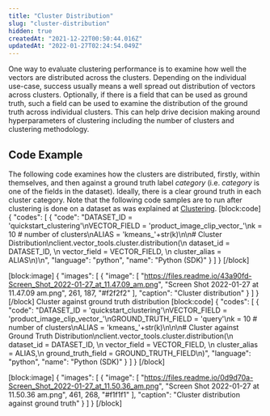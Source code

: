 ```yaml
---
title: "Cluster Distribution"
slug: "cluster-distribution"
hidden: true
createdAt: "2021-12-22T00:50:44.016Z"
updatedAt: "2022-01-27T02:24:54.049Z"
---
```

One way to evaluate clustering performance is to examine how well the vectors are distributed across the clusters. Depending on the individual use-case, success usually means a well spread out distribution of vectors across clusters. Optionally, if there is a field that can be used as ground truth, such a field can be used to examine the distribution of the ground truth across individual clusters. This can help drive decision making around hyperparameters of clustering including the number of clusters and clustering methodology.

## Code Example
The following code examines how the clusters are distributed, firstly, within themselves, and then against a ground truth label *category* (i.e. *category* is one of the fields in the dataset). Ideally, there is a clear ground truth in each cluster category. Note that the following code samples are to run after clustering is done on a dataset as was explained at [Clustering](https://docs.relevance.ai/docs/quickstart-k-means).
[block:code]
{
  "codes": [
    {
      "code": "DATASET_ID = 'quickstart_clustering'\nVECTOR_FIELD = 'product_image_clip_vector_'\nk = 10  # number of clusters\nALIAS = 'kmeans_'+str(k)\n\n# Cluster Distribution\nclient.vector_tools.cluster.distribution(\n  dataset_id = DATASET_ID, \n  vector_field = VECTOR_FIELD, \n  cluster_alias = ALIAS\n)\n",
      "language": "python",
      "name": "Python (SDK)"
    }
  ]
}
[/block]

[block:image]
{
  "images": [
    {
      "image": [
        "https://files.readme.io/43a90fd-Screen_Shot_2022-01-27_at_11.47.09_am.png",
        "Screen Shot 2022-01-27 at 11.47.09 am.png",
        261,
        187,
        "#f2f2f2"
      ],
      "caption": "Cluster distribution"
    }
  ]
}
[/block]
Cluster against ground truth distribution
[block:code]
{
  "codes": [
    {
      "code": "DATASET_ID = 'quickstart_clustering'\nVECTOR_FIELD = 'product_image_clip_vector_'\nGROUND_TRUTH_FIELD = 'query'\nk = 10 # number of clusters\nALIAS = 'kmeans_'+str(k)\n\n\n# Cluster against Ground Truth Distribution\nclient.vector_tools.cluster.distribution(\n  dataset_id = DATASET_ID, \n  vector_field = VECTOR_FIELD, \n  cluster_alias = ALIAS,\n  ground_truth_field = GROUND_TRUTH_FIELD\n)",
      "language": "python",
      "name": "Python (SDK)"
    }
  ]
}
[/block]

[block:image]
{
  "images": [
    {
      "image": [
        "https://files.readme.io/0d9d70a-Screen_Shot_2022-01-27_at_11.50.36_am.png",
        "Screen Shot 2022-01-27 at 11.50.36 am.png",
        461,
        268,
        "#f1f1f1"
      ],
      "caption": "Cluster distribution against ground truth"
    }
  ]
}
[/block]